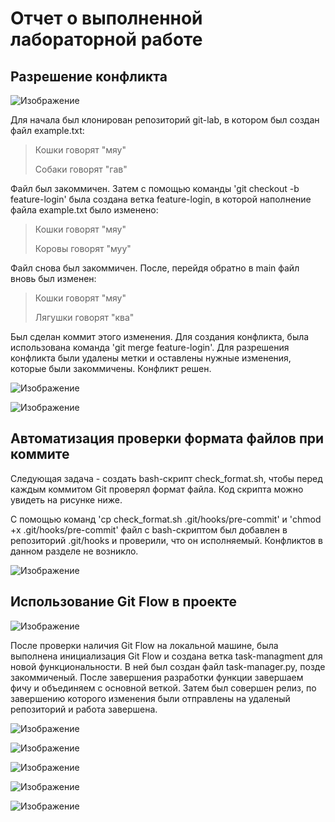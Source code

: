 # Отчет о выполненной лабораторной работе


## Разрешение конфликта

![Изображение](2023-12-26_11-47-20.png "Клонирование репозитория, добавление ветки feature-login, изменения и коммиты файла example.txt")

  Для начала был клонирован репозиторий git-lab, в котором был создан файл example.txt:

> Кошки говорят "мяу"
>
> Собаки говорят "гав"

Файл был закоммичен. Затем с помощью команды 'git checkout -b feature-login' была создана ветка feature-login, в которой наполнение файла example.txt было изменено:

> Кошки говорят "мяу"
>
> Коровы говорят "муу"

Файл снова был закоммичен. После, перейдя обратно в main файл вновь был изменен:

> Кошки говорят "мяу"
>
> Лягушки говорят "ква"

Был сделан коммит этого изменения. Для создания конфликта, была использована команда 'git merge feature-login'. Для разрешения конфликта были удалены метки и оставлены нужные изменения, которые были закоммичены. Конфликт решен.

![Изображение](2023-12-26_11-48-30.png "Создание и разрешение конфликта")

  ![Изображение](2023-12-26_11-47-39.png "Конфликт в файле")

## Автоматизация проверки формата файлов при коммите


Следующая задача - создать bash-скрипт check_format.sh, чтобы перед каждым коммитом Git проверял формат файла. Код скрипта можно увидеть на рисунке ниже.

С помощью команд 'cp check_format.sh .git/hooks/pre-commit' и 'chmod +x .git/hooks/pre-commit' файл с bash-скриптом был добавлен в репозиторий .git/hooks и проверили, что он исполняемый. Конфликтов в данном разделе не возникло.

![Изображение](2023-12-26_15-28-17.png "bash-скрипт check_format.sh")

## Использование Git Flow в проекте

![Изображение](2023-12-26_12-15-59.png "Проверка наличия Git Flow")

После проверки наличия Git Flow на локальной машине, была выполнена инициализация Git Flow и создана ветка task-managment для новой функциональности. В ней был создан файл task-manager.py, позде закоммиченый. После завершения разработки функции завершаем фичу  и объединяем с основной веткой. Затем был совершен релиз, по завершению которого изменения были отправлены на удаленый репозиторий и работа завершена.

![Изображение](2023-12-26_12-24-48.png "Работа с Git Flow")

![Изображение](2023-12-26_12-29-25.png "Работа с Git Flow")

![Изображение](2023-12-26_12-30-31.png "Работа с Git Flow")

![Изображение](2023-12-26_12-30-37.png "Работа с Git Flow")

![Изображение](2023-12-26_12-31-54.png "Работа с Git Flow")
